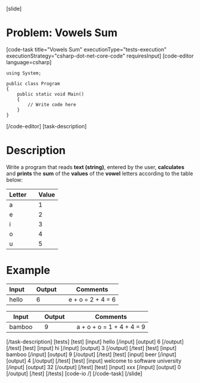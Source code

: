 [slide]
# Problem: Vowels Sum
[code-task title="Vowels Sum" executionType="tests-execution" executionStrategy="csharp-dot-net-core-code" requiresInput]
[code-editor language=csharp]
```
using System;

public class Program
{
    public static void Main()
    {
        // Write code here
    }
}
```
[/code-editor]
[task-description]
# Description

Write a program that reads **text (string)**, entered by the user, **calculates** and **prints** the **sum** of the **values** of the **vowel** letters according to the table below:

| **Letter** | | **Value** |
| --- | --- | --- |
| a| | 1|
| e| | 2|
| i| | 3|
| o| | 4|
| u| | 5|

# Example

| **Input** | | **Output** | | **Comments** |
| --- | --- | --- | --- | --- |
| hello | | 6 | | e + o = 2 + 4 = 6 |


| **Input** | | **Output** | | **Comments** |
| --- | --- | --- | --- | --- |
| bamboo | | 9 | | a + o + o = 1 + 4 + 4 = 9 |
[/task-description]
[tests]
[test]
[input]
hello
[/input]
[output]
6
[/output]
[/test]
[test]
[input]
hi
[/input]
[output]
3
[/output]
[/test]
[test]
[input]
bamboo
[/input]
[output]
9
[/output]
[/test]
[test]
[input]
beer
[/input]
[output]
4
[/output]
[/test]
[test]
[input]
welcome to software university
[/input]
[output]
32
[/output]
[/test]
[test]
[input]
xxx
[/input]
[output]
0
[/output]
[/test]
[/tests]
[code-io /]
[/code-task]
[/slide]